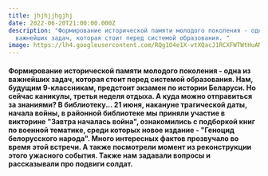 ```yaml
---
title: jhjhjjhgjhj
date: 2022-06-20T21:00:00.000Z
description: "Формирование исторической памяти молодого поколения - одна из
  важнейших задач, которая стоит перед системой образования. "
image: https://lh4.googleusercontent.com/RQg1O4e1X-vtXQacJ1RCXFWTWtHuANALPwCywjj1EqWhkJOcNPYC77Mh-fl2hU8rOJe-ft6qd9dsUe7ubDGpIZz3WdBOOw3kGhkhl76D0cUOVR-M7Gm-x74UUd_9bgIwRA=w1280
---
```

#### Формирование исторической памяти молодого поколения - одна из важнейших задач, которая стоит перед системой образования. Нам, будущим 9-классникам, предстоит экзамен по истории Беларуси. Но сейчас каникулы, третья неделя отдыха. А куда можно отправиться за знаниями? В библиотеку... 21 июня, накануне трагической даты, начала войны, в районной библиотеке мы приняли участие в викторине "Завтра началась война", ознакомились с подборкой книг по военной тематике, среди которых новое издание - "Геноцид белорусского народа". Много интересных фактов прозвучало во время этой встречи. А также посмотрели момент из реконструкции этого ужасного события. Также нам задавали вопросы и рассказывали про подвиги солдат.